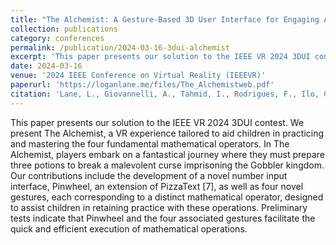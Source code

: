 ```yaml
---
title: "The Alchemist: A Gesture-Based 3D User Interface for Engaging Arithmetic Calculations"
collection: publications
category: conferences
permalink: /publication/2024-03-16-3dui-alchemist
excerpt: 'This paper presents our solution to the IEEE VR 2024 3DUI contest. We present The Alchemist, a VR experience tailored to aid children in practicing and mastering the four fundamental mathematical operators. In The Alchemist, players embark on a fantastical journey where they must prepare three potions to break a malevolent curse imprisoning the Gobbler kingdom. Our contributions include the development of a novel number input interface, Pinwheel, an extension of PizzaText [7], as well as four novel gestures, each corresponding to a distinct mathematical operator, designed to assist children in retaining practice with these operations. Preliminary tests indicate that Pinwheel and the four associated gestures facilitate the quick and efficient execution of mathematical operations.'
date: 2024-03-16
venue: '2024 IEEE Conference on Virtual Reality (IEEEVR)'
paperurl: 'https://loganlane.me/files/The_Alchemistweb.pdf'
citation: 'Lane, L., Giovannelli, A., Tahmid, I., Rodrigues, F., Ilo, C., Hsu, D., Lougiakis, C., Davari, S. and Bowman, D.A., 2024, March. <em>The Alchemist: A Gesture-Based 3D User Interface for Engaging Arithmetic Calculations</em>. In 2024 IEEE Conference on Virtual Reality and 3D User Interfaces Abstracts and Workshops (VRW) (pp. 1106-1107). IEEE.'
---
```


This paper presents our solution to the IEEE VR 2024 3DUI contest. We present The Alchemist, a VR experience tailored to aid children in practicing and mastering the four fundamental mathematical operators. In The Alchemist, players embark on a fantastical journey where they must prepare three potions to break a malevolent curse imprisoning the Gobbler kingdom. Our contributions include the development of a novel number input interface, Pinwheel, an extension of PizzaText [7], as well as four novel gestures, each corresponding to a distinct mathematical operator, designed to assist children in retaining practice with these operations. Preliminary tests indicate that Pinwheel and the four associated gestures facilitate the quick and efficient execution of mathematical operations.
